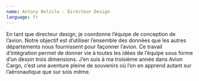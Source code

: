 ```yaml
---
name: Antony Belzile - Directeur Design
language: fr
---
```

En tant que directeur design, je coordonne l’équipe de conception de l’avion.  Notre objectif est d’utiliser l’ensemble des données que les autres départements nous fournissent pour façonner l’avion.  Ce travail d’intégration permet de donner vie à toutes les idées de l’équipe sous forme d’un dessin trois dimensions.  J’en suis à ma troisième année dans Avion Cargo, c’est une aventure pleine de souvenirs où l’on en apprend autant sur l’aéronautique que sur sois même.